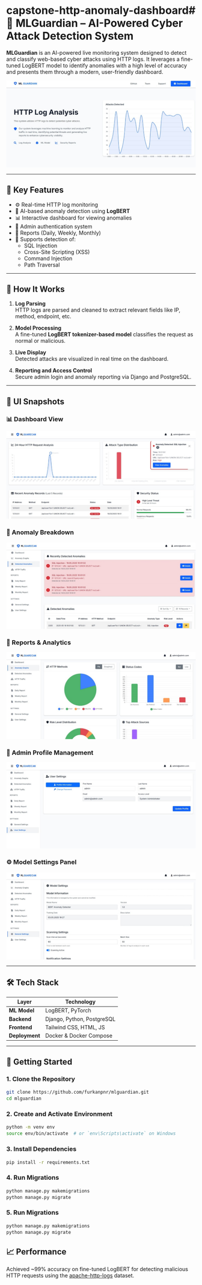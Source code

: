 # capstone-http-anomaly-dashboard# 🔐 MLGuardian – AI-Powered Cyber Attack Detection System

**MLGuardian** is an AI-powered live monitoring system designed to detect and classify web-based cyber attacks using HTTP logs. It leverages a fine-tuned LogBERT model to identify anomalies with a high level of accuracy and presents them through a modern, user-friendly dashboard.

![Overview](screenshots/overview.jpg)

---

## 📌 Key Features

- ⚙️ Real-time HTTP log monitoring  
- 🤖 AI-based anomaly detection using **LogBERT**  
- 📊 Interactive dashboard for viewing anomalies  
- 🔐 Admin authentication system  
- 📂 Reports (Daily, Weekly, Monthly)  
- 🧪 Supports detection of:
  - SQL Injection
  - Cross-Site Scripting (XSS)
  - Command Injection
  - Path Traversal

---

## 🧠 How It Works

1. **Log Parsing**  
   HTTP logs are parsed and cleaned to extract relevant fields like IP, method, endpoint, etc.

2. **Model Processing**  
   A fine-tuned **LogBERT tokenizer-based model** classifies the request as normal or malicious.

3. **Live Display**  
   Detected attacks are visualized in real time on the dashboard.

4. **Reporting and Access Control**  
   Secure admin login and anomaly reporting via Django and PostgreSQL.

---

## 📸 UI Snapshots

### 📊 Dashboard View
![Dashboard](screenshots/dashboard.jpg)

### 🧬 Anomaly Breakdown
![Anomaly Breakdown](screenshots/anomalies.jpg)

### 🧾 Reports & Analytics
![Reports](screenshots/reports.jpg)

### 👤 Admin Profile Management
![Admin Settings](screenshots/settings.jpg)

### ⚙️ Model Settings Panel
![Model Settings](screenshots/model_settings.jpg)

---

## 🛠 Tech Stack

| Layer         | Technology              |
|---------------|--------------------------|
| **ML Model**  | LogBERT, PyTorch         |
| **Backend**   | Django, Python, PostgreSQL |
| **Frontend**  | Tailwind CSS, HTML, JS   |
| **Deployment**| Docker & Docker Compose    |

---

## 🔧 Getting Started

### 1. Clone the Repository

```bash
git clone https://github.com/furkanpnr/mlguardian.git
cd mlguardian
```

### 2. Create and Activate Environment

```bash
python -m venv env
source env/bin/activate  # or `env\Scripts\activate` on Windows
```


### 3. Install Dependencies

```bash
pip install -r requirements.txt
```

### 4. Run Migrations

```bash
python manage.py makemigrations
python manage.py migrate
```

### 5. Run Migrations

```bash
python manage.py makemigrations
python manage.py migrate
```


## 📈 Performance
Achieved ~99% accuracy on fine-tuned LogBERT for detecting malicious HTTP requests using the [apache-http-logs](https://github.com/ocatak/apache-http-logs) dataset.

